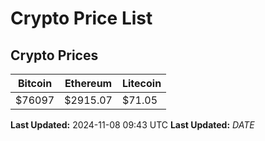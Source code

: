 # Crypto Price List

## Crypto Prices
| Bitcoin | Ethereum | Litecoin |
| ------- | -------- | -------- |
| $76097 | $2915.07 | $71.05 |
**Last Updated:** 2024-11-08 09:43 UTC
**Last Updated:** $DATE$
